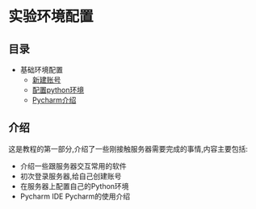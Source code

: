 # 实验环境配置

## 目录

* 基础环境配置
  * [新建账号](page1-1.md)
  * [配置python环境](page1-2.md)
  * [Pycharm介绍](page1-3.md)

## 介绍

这是教程的第一部分,介绍了一些刚接触服务器需要完成的事情,内容主要包括:

- 介绍一些跟服务器交互常用的软件
- 初次登录服务器,给自己创建账号
- 在服务器上配置自己的Python环境
- Pycharm IDE Pycharm的使用介绍
